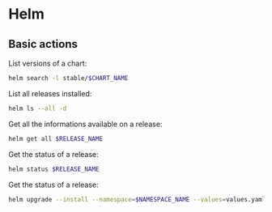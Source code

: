 # Helm

## Basic actions

List versions of a chart:

```bash
helm search -l stable/$CHART_NAME
```

List all releases installed:

```bash
helm ls --all -d
```

Get all the informations available on a release:

```bash
helm get all $RELEASE_NAME
```

Get the status of a release:

```bash
helm status $RELEASE_NAME
```

Get the status of a release:

```bash
helm upgrade --install --namespace=$NAMESPACE_NAME --values=values.yaml $RELEASE_NAME $CHART_NAME
```
